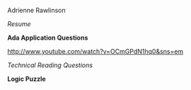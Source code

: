 Adrienne Rawlinson

_Resume_





__Ada Application Questions__ 

http://www.youtube.com/watch?v=OCmGPdN1hq0&sns=em



*Technical Reading Questions*



**Logic Puzzle**




